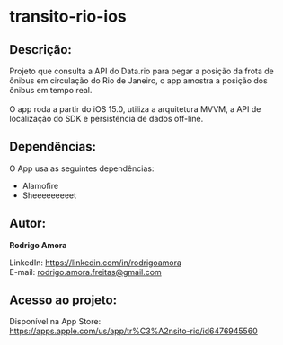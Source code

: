 # transito-rio-ios
Descrição:
----------
Projeto que consulta a API do Data.rio para pegar a posição da frota de ônibus em circulação do Rio de Janeiro, o app amostra a posição dos ônibus em tempo real.
<br><br>
O app roda a partir do iOS 15.0, utiliza a arquitetura MVVM, a API de localização do SDK e persistência de dados off-line.

Dependências:
-------------
O App usa as seguintes dependências:
* Alamofire
* Sheeeeeeeeet

Autor:
------
<b>Rodrigo Amora</b>

LinkedIn: https://linkedin.com/in/rodrigoamora <br>
E-mail: rodrigo.amora.freitas@gmail.com

Acesso ao projeto:
------------------
Disponível na App Store: <br>
https://apps.apple.com/us/app/tr%C3%A2nsito-rio/id6476945560
